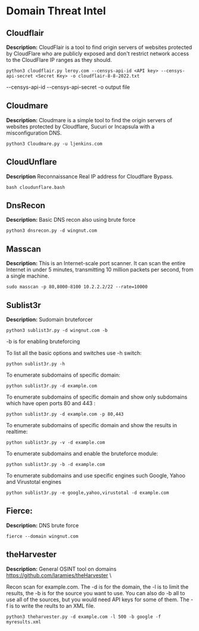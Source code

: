 # Domain Threat Intel

## Cloudflair

**Description:**
CloudFlair is a tool to find origin servers of websites protected by CloudFlare who are publicly exposed and don't restrict network access to the CloudFlare IP ranges as they should. 

`python3 cloudflair.py leroy.com --censys-api-id <API key> --censys-api-secret <Secret Key> -o cloudflair-8-8-2022.txt`

--censys-api-id <id>
--censys-api-secret <secret>
-o output file

## Cloudmare

**Description:**
Cloudmare is a simple tool to find the origin servers of websites protected by Cloudflare, Sucuri or Incapsula with a misconfiguration DNS.

`python3 Cloudmare.py -u ljenkins.com`


## CloudUnflare

**Description**
Reconnaissance Real IP address for Cloudflare Bypass.

`bash cloudunflare.bash`


## DnsRecon

**Description:** Basic DNS recon also using brute force

`python3 dnsrecon.py -d wingnut.com`


## Masscan

**Description:** This is an Internet-scale port scanner. It can scan the entire Internet in under 5 minutes, transmitting 10 million packets per second, from a single machine.

`sudo masscan -p 80,8000-8100 10.2.2.2/22 --rate=10000`


## Sublist3r

**Description:** Sudomain bruteforcer

`python3 sublist3r.py -d wingnut.com -b`

-b is for enabling bruteforcing

To list all the basic options and switches use -h switch:
 
`python sublist3r.py -h`

To enumerate subdomains of specific domain:
 
`python sublist3r.py -d example.com`

To enumerate subdomains of specific domain and show only subdomains which have open ports 80 and 443 :
 
`python sublist3r.py -d example.com -p 80,443`

To enumerate subdomains of specific domain and show the results in realtime:
 
`python sublist3r.py -v -d example.com`

To enumerate subdomains and enable the bruteforce module:
 
`python sublist3r.py -b -d example.com`

To enumerate subdomains and use specific engines such Google, Yahoo and Virustotal engines
 
`python sublist3r.py -e google,yahoo,virustotal -d example.com`


## Fierce: 

**Description:** DNS brute force

`fierce --domain wingnut.com`


## theHarvester
  **Description:** General OSINT tool on domains
  https://github.com/laramies/theHarvester \
  
  Recon scan for example.com. The -d is for the domain, the -l is to limit the results, the -b is for the source you want to use. You can also do -b all to use all of the sources, but you would need API keys for some of them. The -f is to write the reults to an XML file.
 
  `python3 theharvester.py -d example.com -l 500 -b google -f myresults.xml`

